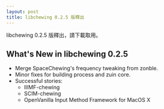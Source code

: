 ```yaml
---
layout: post
title: libchewing 0.2.5 版釋出
---
```

libchewing 0.2.5 版釋出，請下載取用。

What's New in libchewing 0.2.5
----------------------------------------------------------
* Merge SpaceChewing's frequency tweaking from zonble.
* Minor fixes for building process and zuin core.
* Successful stories:
	- IIIMF-chewing
	- SCIM-chewing
	- OpenVanilla Input Method Framework for MacOS X
